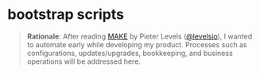 # bootstrap scripts

  > **Rationale**: After reading [MAKE](https://readmake.com/) by Pieter Levels ([@levelsio](https://twitter.com/levelsio])), I wanted to automate early while developing my product. Processes such as configurations, updates/upgrades, bookkeeping, and business operations will be addressed here.

